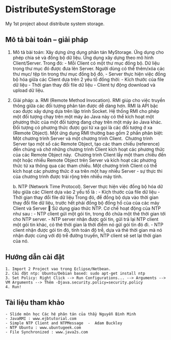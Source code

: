 # DistributeSystemStorage
My 1st project about distribute system storage.

## Mô tả bài toán – giải pháp

1. Mô tả bài toán:
	Xây dựng ứng dụng phân tán MyStorage. Ứng dụng cho phép chia sẻ và đồng bộ dữ liệu.
	Ứng dụng xây dựng theo mô hình Client/Server. Trong đó:
		- Mỗi Client có một thư mục đồng bộ. Dữ liệu trong thư mục đó được đưa lên Server. Người dùng có thể thêm/xóa các thư mục/ tệp tin trong thư mục đồng bộ đó.
		- Server thực hiện việc đồng bộ hóa giữa các Client dựa trên 2 yếu tố đồng thời: 
		- Kích thước của file dữ liệu
		- Thời gian thay đổi file dữ liệu
		- Client tự động download và upload dữ liệu.


2. Giải pháp:
	a. RMI (Remote Method Invocation).
		RMI giúp cho việc truyền thông giữa các đối tượng phân tán được dễ dàng hơn.
		RMI là API bậc cao được xây dựng dựa trên lập trình Socket.
		Hệ thống RMI cho phép một đối tượng chạy trên một máy ảo Java này có thể kích hoạt một phương thức của một đối tượng đang chạy trên một máy ảo Java khác. Đối tượng có phương thức được gọi từ xa gọi là các đối tượng ở xa (Remote Object).
		Một ứng dụng RMI thường bao gồm 2 phần phân biệt: Một chương trình Server và một chương trình Client. 
		Chương trình Server tạo một số các Remote Object, tạo các tham chiếu (reference) đến chúng và chờ những chương trình Client kích hoạt các phương thức của các Remote Object này. 
		Chương trình Client lấy một tham chiếu đến một hoặc nhiều Remote Object trên Server và kích hoạt các phương thức từ xa thông qua các tham chiếu.
		Một chương trình Client có thể kích hoạt các phương thức ở xa trên một hay nhiều Server - sự thực thi của chương trình được trải rộng trên nhiều máy tính.

	b. NTP (Network Time Protocol).
		Server thực hiện việc đồng bộ hóa dữ liệu giữa các Client dựa vào 2 yếu tố là :
			- Kích thước của file dữ liệu
			- Thời gian thay đổi file dữ liệu
		Trong đó, để đồng bộ dựa vào thời gian thay đổi file dữ liệu, trước hết phải đồng bộ đồng hồ của của các máy Client và Server  Sử dụng giao thức NTP. Cơ chế hoạt động của NTP như sau :
			- NTP client gửi một gói tin, trong đó chứa một thẻ thời gian tới cho NTP server.
			- NTP server nhận được gói tin, gửi trả lại NTP client một gói tin khác, có thẻ thời gian là thời điểm nó gửi gói tin đó đi.
			- NTP client nhận được gói tin đó, tính toán độ trễ, dựa và thẻ thời gian mà nó nhận được cùng với độ trễ đường truyền, NTP client sẽ set lại thời gian của nó.

## Hướng dẫn cài đặt
	1. Import 2 Project vao trong Eclipse/Netbean.
	2. Cài đặt ntp: Ubuntu/Debian based: sudo apt-get install ntp 
	3. Set Policy: Right Click --> Run Configurations... --> Arguments --> VM Arguments --> Thêm -Djava.security.policy=security.policy
	4. Run!

## Tài liệu tham khảo

	- Slide môn học Các hệ phân tán của thầy Nguyễn Bình Minh
	- JavaRMI : www.ejbtutorial.com
	- Simple NTP Client and NTPMessage  -  Adam Buckley  
	- NTP Ubuntu : www.ubuntugeek.com
	- File Synchronized : www.java2s.com 
